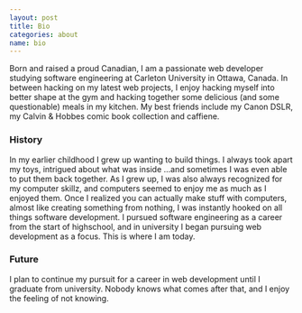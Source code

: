 ```yaml
---
layout: post
title: Bio
categories: about
name: bio
---
```


Born and raised a proud Canadian, I am a passionate web developer studying software engineering at Carleton University in Ottawa, Canada. In between hacking on my latest web projects, I enjoy hacking myself into better shape at the gym and hacking together some delicious (and some questionable) meals in my kitchen. My best friends include my Canon DSLR, my Calvin & Hobbes comic book collection and caffiene.

### History

In my earlier childhood I grew up wanting to build things. I always took apart my toys, intrigued about what was inside ...and sometimes I was even able to put them back together. As I grew up, I was also always recognized for my computer skillz, and computers seemed to enjoy me as much as I enjoyed them. Once I realized you can actually make stuff with computers, almost like creating something from nothing, I was instantly hooked on all things software development. I pursued software engineering as a career from the start of highschool, and in university I began pursuing web development as a focus.  This is where I am today.

### Future

I plan to continue my pursuit for a career in web development until I graduate from university. Nobody knows what comes after that, and I enjoy the feeling of not knowing.
